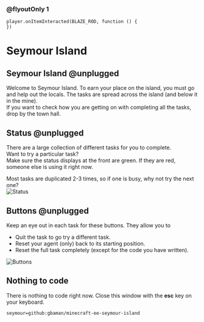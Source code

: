 ### @flyoutOnly 1

```template
player.onItemInteracted(BLAZE_ROD, function () {
})

```

# Seymour Island

## Seymour Island @unplugged

Welcome to Seymour Island. To earn your place on the island, you must go and help 
out the locals. The tasks are spread across the island (and below it in the mine).  
If you want to check how you are getting on with completing all the tasks, drop
by the town hall.   

## Status @unplugged

There are a large collection of different tasks for you to complete.     
Want to try a particular task?    
Make sure the status displays at the front are green. If they are
red, someone else is using it right now.   
   
Most tasks are duplicated 2-3 times, so if one is busy, why not try the next one?   
![Status](https://github.com/gbaman/minecraft-ee-seymour-island/raw/master/media/status.jpg)

## Buttons @unplugged

Keep an eye out in each task for these buttons. They allow you to 
- Quit the task to go try a different task.
- Reset your agent (only) back to its starting position.
- Reset the full task completely (except for the code you have written).

![Buttons](https://github.com/gbaman/minecraft-ee-seymour-island/raw/master/media/buttons.jpg)


## Nothing to code

There is nothing to code right now. Close this window with the **esc** key on your keyboard.


```package
seymour=github:gbaman/minecraft-ee-seymour-island
```
